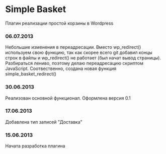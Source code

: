 Simple Basket
=============

Плагин реализации простой корзины в Wordpress

### 06.07.2013
Небольшие изменения в переадресации. Вместо wp_redirect() используем свою функцию, так как
скорее всего git добавил концы строк в файлы и wp_redirect() не работает (был начат вывод страницы).
Разбираться лениво, поэтому делаю переадресацию скриптом JavaScript.
Соотвественно, создана новая функция simple_basket_redirect()

### 30.06.2013
Реализован основной функционал. Оформлена версия 0.1

### 17.06.2013
Добавлена тип записей "Доставка"

### 15.06.2013
Начата разработка плагина